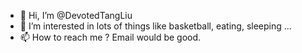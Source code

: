 - 👋 Hi, I’m @DevotedTangLiu
- 👀 I’m interested in lots of things like basketball, eating, sleeping ...
- 📫 How to reach me ? Email would be good.

<!---
DevotedTangLiu/DevotedTangLiu is a ✨ special ✨ repository because its `README.md` (this file) appears on your GitHub profile.
You can click the Preview link to take a look at your changes.
--->
